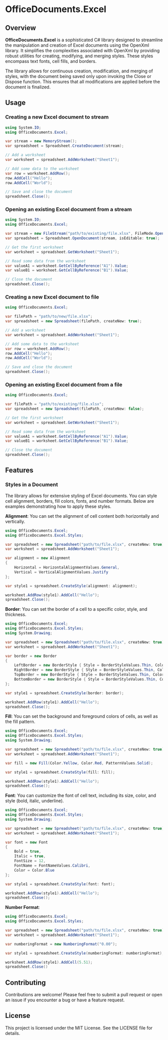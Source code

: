 ﻿# OfficeDocuments.Excel
## Overview
**OfficeDocuments.Excel** is a sophisticated C# library designed to streamline the manipulation and creation of Excel documents using the OpenXml library. 
It simplifies the complexities associated with OpenXml by providing robust utilities for creating, modifying, and merging styles. 
These styles encompass text fonts, cell fills, and borders.  

The library allows for continuous creation, modification, and merging of styles, with the document being saved only upon invoking the Close or Dispose function. 
This ensures that all modifications are applied before the document is finalized.

## Usage
### Creating a new Excel document to stream
```csharp
using System.IO;
using OfficeDocuments.Excel;

var stream = new MemoryStream();
var spreadsheet = Spreadsheet.CreateDocument(stream);

// Add a worksheet
var worksheet = spreadsheet.AddWorksheet("Sheet1");

// Add some data to the worksheet
var row = worksheet.AddRow();
row.AddCell("Hello");
row.AddCell("World");

// Save and close the document
spreadsheet.Close();
```

### Opening an existing Excel document from a stream
```csharp
using System.IO;
using OfficeDocuments.Excel;

var stream = new FileStream("path/to/existing/file.xlsx", FileMode.Open, FileAccess.Read);
var spreadsheet = Spreadsheet.OpenDocument(stream, isEditable: true);

// Get the first worksheet
var worksheet = spreadsheet.GetWorksheet("Sheet1");

// Read some data from the worksheet
var valueA1 = worksheet.GetCellByReference("A1").Value;
var valueB1 = worksheet.GetCellByReference("B1").Value;

// Close the document
spreadsheet.Close();
```

### Creating a new Excel document to file
```csharp
using OfficeDocuments.Excel;

var filePath = "path/to/new/file.xlsx";
var spreadsheet = new Spreadsheet(filePath, createNew: true);

// Add a worksheet
var worksheet = spreadsheet.AddWorksheet("Sheet1");

// Add some data to the worksheet
var row = worksheet.AddRow();
row.AddCell("Hello");
row.AddCell("World");

// Save and close the document
spreadsheet.Close();
```

### Opening an existing Excel document from a file
```csharp
using OfficeDocuments.Excel;

var filePath = "path/to/existing/file.xlsx";
var spreadsheet = new Spreadsheet(filePath, createNew: false);

// Get the first worksheet
var worksheet = spreadsheet.GetWorksheet("Sheet1");

// Read some data from the worksheet
var valueA1 = worksheet.GetCellByReference("A1").Value;
var valueB1 = worksheet.GetCellByReference("B1").Value;

// Close the document
spreadsheet.Close();
```



## Features
### Styles in a Document
The library allows for extensive styling of Excel documents. You can style cell alignment, borders, fill colors, fonts, and number formats. 
Below are examples demonstrating how to apply these styles.

**Alignment**:
You can set the alignment of cell content both horizontally and vertically.
```csharp
using OfficeDocuments.Excel;
using OfficeDocuments.Excel.Styles;

var spreadsheet = new Spreadsheet("path/to/file.xlsx", createNew: true);
var worksheet = spreadsheet.AddWorksheet("Sheet1");

var alignment = new Alignment
{
    Horizontal = HorizontalAlignmentValues.General,
    Vertical = VerticalAlignmentValues.Justify
};

var style1 = spreadsheet.CreateStyle(alignment: alignment);

worksheet.AddRow(style1).AddCell("Hello");
spreadsheet.Close();
```
**Border**:
You can set the border of a cell to a specific color, style, and thickness.
```csharp
using OfficeDocuments.Excel;
using OfficeDocuments.Excel.Styles;
using System.Drawing;

var spreadsheet = new Spreadsheet("path/to/file.xlsx", createNew: true);
var worksheet = spreadsheet.AddWorksheet("Sheet1");

var border = new Border
{
    LeftBorder = new BorderStyle { Style = BorderStyleValues.Thin, Color = Color.Black },
    RightBorder = new BorderStyle { Style = BorderStyleValues.Thin, Color = Color.Black },
    TopBorder = new BorderStyle { Style = BorderStyleValues.Thin, Color = Color.Black },
    BottomBorder = new BorderStyle { Style = BorderStyleValues.Thin, Color = Color.Black }
};

var style1 = spreadsheet.CreateStyle(border: border);

worksheet.AddRow(style1).AddCell("Hello");
spreadsheet.Close();
```
**Fill**:
You can set the background and foreground colors of cells, as well as the fill pattern.
```csharp
using OfficeDocuments.Excel;
using OfficeDocuments.Excel.Styles;
using System.Drawing;

var spreadsheet = new Spreadsheet("path/to/file.xlsx", createNew: true);
var worksheet = spreadsheet.AddWorksheet("Sheet1");

var fill = new Fill(Color.Yellow, Color.Red, PatternValues.Solid);

var style1 = spreadsheet.CreateStyle(fill: fill);

worksheet.AddRow(style1).AddCell("Hello");
spreadsheet.Close();
```
**Font**:
You can customize the font of cell text, including its size, color, and style (bold, italic, underline).
```csharp
using OfficeDocuments.Excel;
using OfficeDocuments.Excel.Styles;
using System.Drawing;

var spreadsheet = new Spreadsheet("path/to/file.xlsx", createNew: true);
var worksheet = spreadsheet.AddWorksheet("Sheet1");

var font = new Font
{
    Bold = true,
    Italic = true,
    FontSize = 12,
    FontName = FontNameValues.Calibri,
    Color = Color.Blue
};

var style1 = spreadsheet.CreateStyle(font: font);

worksheet.AddRow(style1).AddCell("Hello");
spreadsheet.Close();
```
**Number Format**:
```csharp
using OfficeDocuments.Excel;
using OfficeDocuments.Excel.Styles;

var spreadsheet = new Spreadsheet("path/to/file.xlsx", createNew: true);
var worksheet = spreadsheet.AddWorksheet("Sheet1");

var numberingFormat = new NumberingFormat("0.00");

var style1 = spreadsheet.CreateStyle(numberingFormat: numberingFormat);

worksheet.AddRow(style1).AddCell(5.51);
spreadsheet.Close()
```


## Contributing
Contributions are welcome! Please feel free to submit a pull request or open an issue if you encounter a bug or have a feature request.

## License
This project is licensed under the MIT License. See the LICENSE file for details.